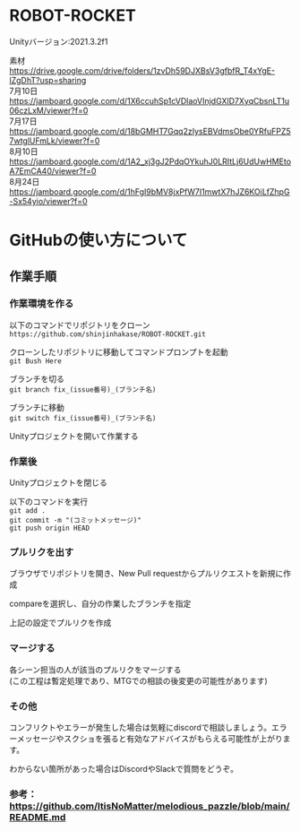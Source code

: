 # ROBOT-ROCKET
Unityバージョン:2021.3.2f1

素材<br>
https://drive.google.com/drive/folders/1zvDh59DJXBsV3gfbfR_T4xYgE-lZgDhT?usp=sharing<br>
7月10日<br>
https://jamboard.google.com/d/1X6ccuhSp1cVDlaoVInjdGXlD7XyqCbsnLT1u06czLxM/viewer?f=0<br>
7月17日<br>
https://jamboard.google.com/d/18bGMHT7Gqq2zIysEBVdmsObe0YRfuFPZ57wtglUFmLk/viewer?f=0<br>
8月10日<br>
https://jamboard.google.com/d/1A2_xj3gJ2PdqOYkuhJ0LRItLj6UdUwHMEtoA7EmCA40/viewer?f=0<br>
8月24日<br>
https://jamboard.google.com/d/1hFgI9bMV8jxPfW7I1mwtX7hJZ6KOiLfZhpG-Sx54yio/viewer?f=0<br>

# GitHubの使い方について
## 作業手順 
### 作業環境を作る 
以下のコマンドでリポジトリをクローン  
`https://github.com/shinjinhakase/ROBOT-ROCKET.git`   


クローンしたリポジトリに移動してコマンドプロンプトを起動  
`git Bush Here`  

ブランチを切る  
`git branch fix_(issue番号)_(ブランチ名)`  


ブランチに移動  
`git switch fix_(issue番号)_(ブランチ名)`   


Unityプロジェクトを開いて作業する  

### 作業後  
Unityプロジェクトを閉じる


以下のコマンドを実行  
`git add .`  
`git commit -m "(コミットメッセージ)"`  
`git push origin HEAD`


### プルリクを出す  
ブラウザでリポジトリを開き、New Pull requestからプルリクエストを新規に作成  


compareを選択し、自分の作業したブランチを指定    


上記の設定でプルリクを作成  

### マージする  
各シーン担当の人が該当のプルリクをマージする  
(この工程は暫定処理であり、MTGでの相談の後変更の可能性があります)  


### その他  
コンフリクトやエラーが発生した場合は気軽にdiscordで相談しましょう。エラーメッセージやスクショを張ると有効なアドバイスがもらえる可能性が上がります。  

わからない箇所があった場合はDiscordやSlackで質問をどうぞ。
### 参考：<br>https://github.com/ItisNoMatter/melodious_pazzle/blob/main/README.md<br>
